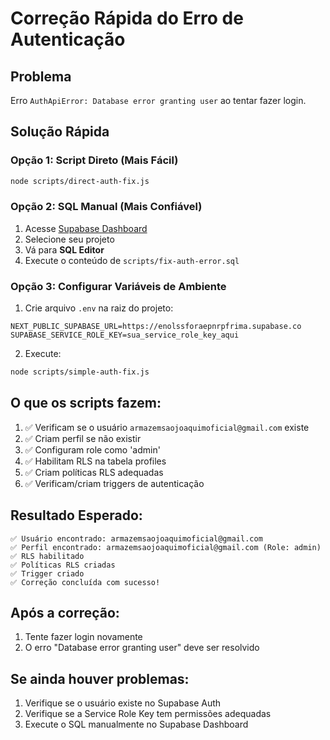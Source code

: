 # Correção Rápida do Erro de Autenticação

## Problema
Erro `AuthApiError: Database error granting user` ao tentar fazer login.

## Solução Rápida

### Opção 1: Script Direto (Mais Fácil)
```bash
node scripts/direct-auth-fix.js
```

### Opção 2: SQL Manual (Mais Confiável)
1. Acesse [Supabase Dashboard](https://supabase.com/dashboard)
2. Selecione seu projeto
3. Vá para **SQL Editor**
4. Execute o conteúdo de `scripts/fix-auth-error.sql`

### Opção 3: Configurar Variáveis de Ambiente
1. Crie arquivo `.env` na raiz do projeto:
```env
NEXT_PUBLIC_SUPABASE_URL=https://enolssforaepnrpfrima.supabase.co
SUPABASE_SERVICE_ROLE_KEY=sua_service_role_key_aqui
```

2. Execute:
```bash
node scripts/simple-auth-fix.js
```

## O que os scripts fazem:

1. ✅ Verificam se o usuário `armazemsaojoaquimoficial@gmail.com` existe
2. ✅ Criam perfil se não existir
3. ✅ Configuram role como 'admin'
4. ✅ Habilitam RLS na tabela profiles
5. ✅ Criam políticas RLS adequadas
6. ✅ Verificam/criam triggers de autenticação

## Resultado Esperado:
```
✅ Usuário encontrado: armazemsaojoaquimoficial@gmail.com
✅ Perfil encontrado: armazemsaojoaquimoficial@gmail.com (Role: admin)
✅ RLS habilitado
✅ Políticas RLS criadas
✅ Trigger criado
✅ Correção concluída com sucesso!
```

## Após a correção:
1. Tente fazer login novamente
2. O erro "Database error granting user" deve ser resolvido

## Se ainda houver problemas:
1. Verifique se o usuário existe no Supabase Auth
2. Verifique se a Service Role Key tem permissões adequadas
3. Execute o SQL manualmente no Supabase Dashboard 